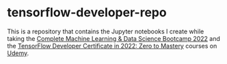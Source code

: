 # tensorflow-developer-repo

This is a repository that contains the Jupyter notebooks I create while taking the <a href="https://www.udemy.com/course/complete-machine-learning-and-data-science-zero-to-mastery/">Complete Machine Learning & Data Science Bootcamp 2022</a> and the <a href="https://www.udemy.com/course/tensorflow-developer-certificate-machine-learning-zero-to-mastery/">TensorFlow Developer Certificate in 2022: Zero to Mastery</a> courses on <a href="https://www.udemy.com/">Udemy</a>.
